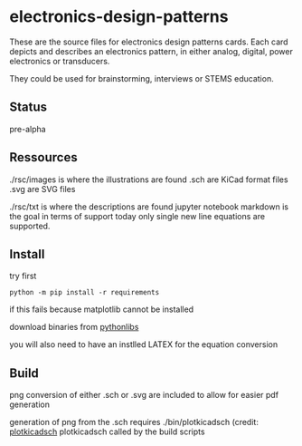 # electronics-design-patterns

These are the source files for electronics design patterns cards. Each card depicts and describes an electronics pattern, in either analog, digital, power electronics or transducers.

They could be used for brainstorming, interviews or STEMS education.

## Status
pre-alpha

## Ressources
./rsc/images is where the illustrations are found
.sch are KiCad format files
.svg are SVG files

./rsc/txt is where the descriptions are found
jupyter notebook markdown is the goal in terms of support
today only single new line equations are supported.

## Install

try first
```
python -m pip install -r requirements
```

if this fails because matplotlib cannot be installed

download binaries from [pythonlibs](https://www.lfd.uci.edu/~gohlke/pythonlibs/)

you will also need to have an instlled LATEX for the equation conversion

## Build
png conversion of either .sch or .svg are included to allow for easier pdf generation

generation of png from the .sch requires ./bin/plotkicadsch (credit: [plotkicadsch](https://github.com/jnavila/plotkicadsch)
plotkicadsch called by the build scripts